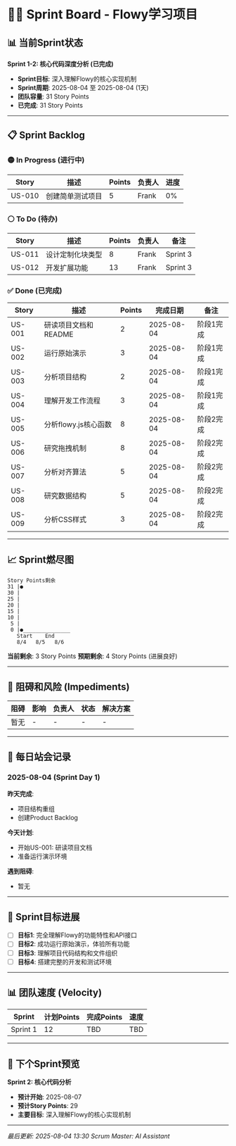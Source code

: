 # 🏃‍♂️ Sprint Board - Flowy学习项目

## 📊 当前Sprint状态

**Sprint 1-2: 核心代码深度分析 (已完成)**
- **Sprint目标**: 深入理解Flowy的核心实现机制
- **Sprint周期**: 2025-08-04 至 2025-08-04 (1天)
- **团队容量**: 31 Story Points
- **已完成**: 31 Story Points

---

## 📋 Sprint Backlog

### 🟡 In Progress (进行中)
| Story | 描述 | Points | 负责人 | 进度 |
|-------|------|--------|--------|------|
| US-010 | 创建简单测试项目 | 5 | Frank | 0% |

### ⚪ To Do (待办)
| Story | 描述 | Points | 负责人 | 备注 |
|-------|------|--------|--------|------|
| US-011 | 设计定制化块类型 | 8 | Frank | Sprint 3 |
| US-012 | 开发扩展功能 | 13 | Frank | Sprint 3 |

### ✅ Done (已完成)
| Story | 描述 | Points | 完成日期 | 备注 |
|-------|------|--------|----------|------|
| US-001 | 研读项目文档和README | 2 | 2025-08-04 | 阶段1完成 |
| US-002 | 运行原始演示 | 3 | 2025-08-04 | 阶段1完成 |
| US-003 | 分析项目结构 | 2 | 2025-08-04 | 阶段1完成 |
| US-004 | 理解开发工作流程 | 3 | 2025-08-04 | 阶段1完成 |
| US-005 | 分析flowy.js核心函数 | 8 | 2025-08-04 | 阶段2完成 |
| US-006 | 研究拖拽机制 | 8 | 2025-08-04 | 阶段2完成 |
| US-007 | 分析对齐算法 | 5 | 2025-08-04 | 阶段2完成 |
| US-008 | 研究数据结构 | 5 | 2025-08-04 | 阶段2完成 |
| US-009 | 分析CSS样式 | 3 | 2025-08-04 | 阶段2完成 |

---

## 📈 Sprint燃尽图

```
Story Points剩余
31 |●
30 |
25 |
20 |
15 |
10 |
 5 |
 0 |●_______________
   Start    End
   8/4   8/5   8/6
```

**当前剩余**: 3 Story Points
**预期剩余**: 4 Story Points (进展良好)

---

## 🚧 阻碍和风险 (Impediments)

| 阻碍 | 影响 | 负责人 | 状态 | 解决方案 |
|------|------|--------|------|----------|
| 暂无 | - | - | - | - |

---

## 📝 每日站会记录

### 2025-08-04 (Sprint Day 1)
**昨天完成**:
- 项目结构重组
- 创建Product Backlog

**今天计划**:
- 开始US-001: 研读项目文档
- 准备运行演示环境

**遇到阻碍**:
- 暂无

---

## 🎯 Sprint目标进展

- [ ] **目标1**: 完全理解Flowy的功能特性和API接口
- [ ] **目标2**: 成功运行原始演示，体验所有功能
- [ ] **目标3**: 理解项目代码结构和文件组织
- [ ] **目标4**: 搭建完整的开发和测试环境

---

## 📊 团队速度 (Velocity)

| Sprint | 计划Points | 完成Points | 速度 |
|--------|------------|------------|------|
| Sprint 1 | 12 | TBD | TBD |

---

## 🔄 下个Sprint预览

**Sprint 2: 核心代码分析**
- **预计开始**: 2025-08-07
- **预计Story Points**: 29
- **主要目标**: 深入理解Flowy的核心实现机制

---

*最后更新: 2025-08-04 13:30*
*Scrum Master: AI Assistant*
